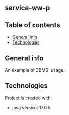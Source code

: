 ## service-ww-p

## Table of contents
* [General info](#general-info)
* [Technologies](#technologies)

## General info
An example of DBMS' usage. 
	
## Technologies
Project is created with:
* java version: 17.0.5